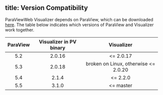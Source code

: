 title: Version Compatibility
---
ParaViewWeb Visualizer depends on ParaView, which can be downloaded [here](http://www.paraview.org/download/).
The table below indicates which versions of ParaView and Visualizer work together.

| ParaView | Visualizer in PV binary |              Visualizer              |
|:--------:|:-----------------------:|:------------------------------------:|
| 5.2      | 2.0.16                  | <= 2.0.17                            |
| 5.3      | 2.0.18                  | broken on Linux, otherwise <= 2.0.20 |
| 5.4      | 2.1.4                   | <= 2.2.0                             |
| 5.5      | 3.1.0                   | <= master                            |
